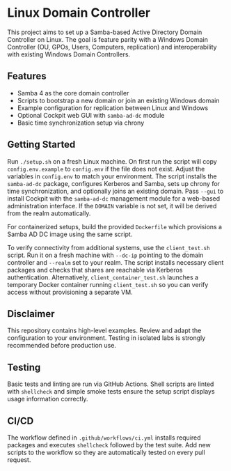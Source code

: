 # Linux Domain Controller

This project aims to set up a Samba-based Active Directory Domain Controller on Linux. The goal is feature parity with a Windows Domain Controller (OU, GPOs, Users, Computers, replication) and interoperability with existing Windows Domain Controllers.

## Features
- Samba 4 as the core domain controller
- Scripts to bootstrap a new domain or join an existing Windows domain
- Example configuration for replication between Linux and Windows
- Optional Cockpit web GUI with `samba-ad-dc` module
- Basic time synchronization setup via chrony

## Getting Started
Run `./setup.sh` on a fresh Linux machine. On first run the script will copy
`config.env.example` to `config.env` if the file does not exist. Adjust the
variables in `config.env` to match your environment. The script installs the
`samba-ad-dc` package, configures Kerberos and Samba, sets up chrony for time
synchronization, and optionally joins an existing domain. Pass `--gui` to
install Cockpit with the `samba-ad-dc` management module for a web-based
administration interface. If the `DOMAIN` variable is not set, it will be
derived from the realm automatically.

For containerized setups, build the provided `Dockerfile` which provisions a Samba AD DC image using the same script.

To verify connectivity from additional systems, use the `client_test.sh` script.
Run it on a fresh machine with `--dc-ip` pointing to the domain controller and
`--realm` set to your realm. The script installs necessary client packages and
checks that shares are reachable via Kerberos authentication.
Alternatively, `client_container_test.sh` launches a temporary Docker container
running `client_test.sh` so you can verify access without provisioning a
separate VM.

## Disclaimer
This repository contains high-level examples. Review and adapt the configuration to your environment. Testing in isolated labs is strongly recommended before production use.

## Testing
Basic tests and linting are run via GitHub Actions. Shell scripts are linted with `shellcheck` and simple smoke tests ensure the setup script displays usage information correctly.

## CI/CD
The workflow defined in `.github/workflows/ci.yml` installs required packages and
executes `shellcheck` followed by the test suite. Add new scripts to the workflow
so they are automatically tested on every pull request.

